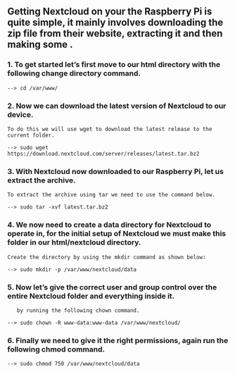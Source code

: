 ## Getting Nextcloud on your the Raspberry Pi is quite simple, it mainly involves downloading the zip file from their website, extracting it and then making some .

### 1. To get started let’s first move to our html directory with the following change directory command.

	--> cd /var/www/

### 2. Now we can download the latest version of Nextcloud to our device.
	To do this we will use wget to download the latest release to the current folder.

	--> sudo wget https://download.nextcloud.com/server/releases/latest.tar.bz2

### 3. With Nextcloud now downloaded to our Raspberry Pi, let us extract the archive.
	To extract the archive using tar we need to use the command below.

	--> sudo tar -xvf latest.tar.bz2

### 4. We now need to create a data directory for Nextcloud to operate in, for the initial setup of Nextcloud we must make this folder in our html/nextcloud directory.
	Create the directory by using the mkdir command as shown below:

	--> sudo mkdir -p /var/www/nextcloud/data

### 5. Now let’s give the correct user and group control over the entire Nextcloud folder and everything inside it.
       by running the following chown command.

	--> sudo chown -R www-data:www-data /var/www/nextcloud/

### 6. Finally we need to give it the right permissions, again run the following chmod command.

	--> sudo chmod 750 /var/www/nextcloud/data

